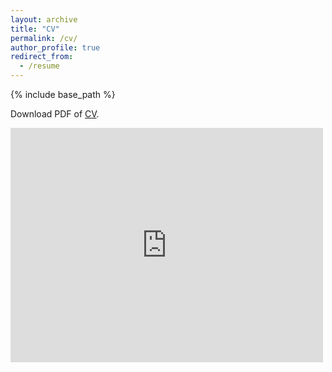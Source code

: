 ```yaml
---
layout: archive
title: "CV"
permalink: /cv/
author_profile: true
redirect_from:
  - /resume
---
```


{% include base_path %}

Download PDF of [CV](../files/KumarThurimellaCV_Research.pdf).

<embed src="https://drive.google.com/viewerng/viewer?embedded=true&url=http://kthurimella.github.io/files/KumarThurimellaCV_Research.pdf" width="500" height="375">